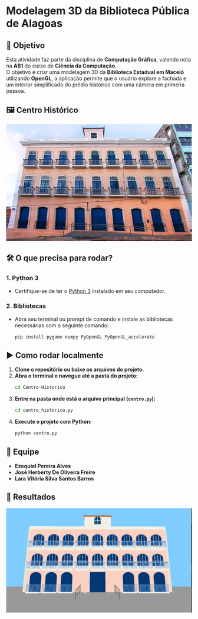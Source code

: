 # Modelagem 3D da Biblioteca Pública de Alagoas

## 🎯 Objetivo  
Esta atividade faz parte da disciplina de **Computação Gráfica**, valendo nota na **AB1** do curso de **Ciência da Computação**.  
O objetivo é criar uma modelagem 3D da **Biblioteca Estadual em Maceió** utilizando **OpenGL**, a aplicação permite que o usuário explore a fachada e um interior simplificado do prédio histórico com uma câmera em primeira pessoa.

## 🖼 Centro Histórico 
![Biblioteca Pública de Alagoas](fachadareal.jpg)

## 🛠 O que precisa para rodar?  

### 1. Python 3  
- Certifique-se de ter o [Python 3](https://www.python.org/downloads/) instalado em seu computador.  

### 2. Bibliotecas  
- Abra seu terminal ou prompt de comando e instale as bibliotecas necessárias com o seguinte comando:  
  ```bash
  pip install pygame numpy PyOpenGL PyOpenGL_accelerate
  ```

## ▶️ Como rodar localmente  

1. **Clone o repositório ou baixe os arquivos do projeto.**  
2. **Abra o terminal e navegue até a pasta do projeto:**  
   ```bash
   cd Centro-Historico
   ```
3. **Entre na pasta onde está o arquivo principal (`centro.py`):**  
   ```bash
   cd centro_historico.py
   ```
4. **Execute o projeto com Python:**  
   ```bash
   python centro.py
   ```
## 👥 **Equipe**  

 - **Ezequiel Pereira Alves** 
- **José Herberty De Oliveira Freire**
- **Lara Vitória Silva Santos Barros**
 
## 🔎 Resultados
![Modelagem 3D](fachada3d.png)






